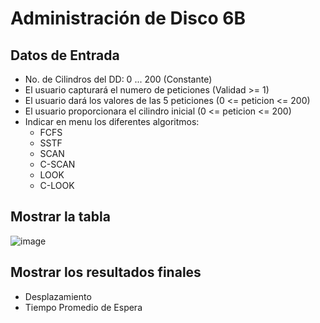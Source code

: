 # Administración de Disco 6B
## Datos de Entrada
- No. de Cilindros del DD: 0 ... 200 (Constante)
- El usuario capturará el numero de peticiones (Validad >= 1)
- El usuario dará los valores de las 5 peticiones (0 <= peticion <= 200)
- El usuario proporcionara el cilindro inicial (0 <= peticion <= 200)
- Indicar en menu los diferentes algoritmos:
  - FCFS
  - SSTF
  - SCAN
  - C-SCAN
  - LOOK
  - C-LOOK
## Mostrar la tabla
![image](https://github.com/Fgvs11/Administraci-n-de-Disco-6B/assets/80965055/17d6290a-ab2f-4f71-98d7-49651aa8fc35)

## Mostrar los resultados finales
  - Desplazamiento
  - Tiempo Promedio de Espera
